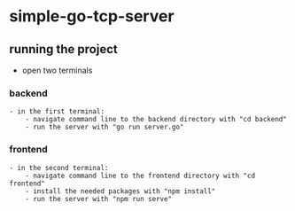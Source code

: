 # simple-go-tcp-server

## running the project
- open two terminals

### backend
    - in the first terminal:
        - navigate command line to the backend directory with "cd backend"
        - run the server with "go run server.go"

### frontend
    - in the second terminal:
        - navigate command line to the frontend directory with "cd frontend"
        - install the needed packages with "npm install"
        - run the server with "npm run serve"